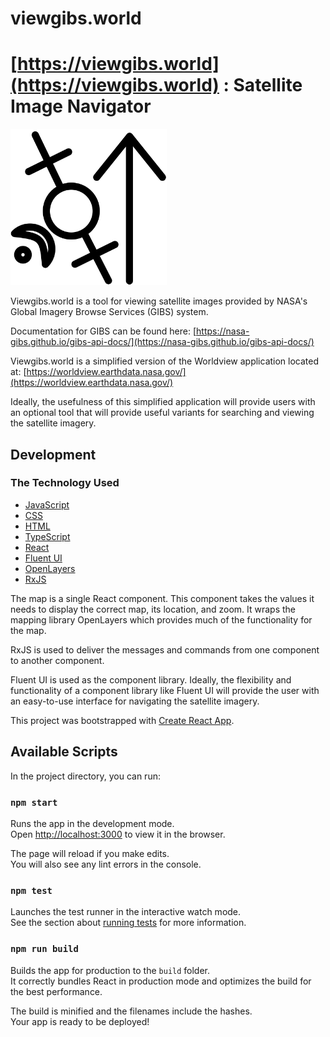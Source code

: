 # viewgibs.world 

# [https://viewgibs.world](https://viewgibs.world) : Satellite Image Navigator

<img width="250px" src='public/drawing.svg'>

Viewgibs.world is a tool for viewing satellite images provided by NASA's Global Imagery Browse Services (GIBS) system.

Documentation for GIBS can be found here: 
[https://nasa-gibs.github.io/gibs-api-docs/](https://nasa-gibs.github.io/gibs-api-docs/)

Viewgibs.world is a simplified version of the Worldview application located at: [https://worldview.earthdata.nasa.gov/](https://worldview.earthdata.nasa.gov/)

Ideally, the usefulness of this simplified application will provide users with an optional tool that will provide useful variants for searching and viewing the satellite imagery.

## Development

### The Technology Used

* [JavaScript](https://developer.mozilla.org/en-US/docs/Web/JavaScript)
* [CSS](https://developer.mozilla.org/en-US/docs/Web/CSS)
* [HTML](https://developer.mozilla.org/en-US/docs/Web/HTML)
* [TypeScript](https://www.typescriptlang.org)
* [React](https://reactjs.org/)
* [Fluent UI](https://developer.microsoft.com/en-us/fluentui)
* [OpenLayers](https://openlayers.org/)
* [RxJS](https://rxjs.dev/)


The map is a single React component. This component takes the values it needs to display the correct map, its location, and zoom. It wraps the mapping library OpenLayers which provides much of the functionality for the map.

RxJS is used to deliver the messages and commands from one component to another component.

Fluent UI is used as the component library. Ideally, the flexibility and functionality of a component library like Fluent UI will provide the user with an easy-to-use interface for navigating the satellite imagery.

This project was bootstrapped with [Create React App](https://github.com/facebook/create-react-app).

## Available Scripts

In the project directory, you can run:

### `npm start`

Runs the app in the development mode.\
Open [http://localhost:3000](http://localhost:3000) to view it in the browser.

The page will reload if you make edits.\
You will also see any lint errors in the console.

### `npm test`

Launches the test runner in the interactive watch mode.\
See the section about [running tests](https://facebook.github.io/create-react-app/docs/running-tests) for more information.

### `npm run build`

Builds the app for production to the `build` folder.\
It correctly bundles React in production mode and optimizes the build for the best performance.

The build is minified and the filenames include the hashes.\
Your app is ready to be deployed!
